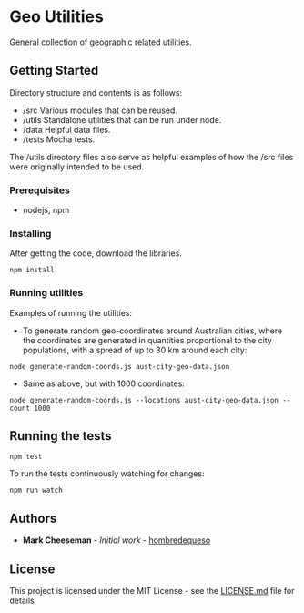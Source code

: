 # Geo Utilities

General collection of geographic related utilities.

## Getting Started

Directory structure and contents is as follows:
* /src      Various modules that can be reused.
* /utils    Standalone utilities that can be run under node.
* /data     Helpful data files.
* /tests    Mocha tests.

The /utils directory files also serve as helpful examples of how the /src files were originally intended to be used.

### Prerequisites

* nodejs, npm

### Installing

After getting the code, download the libraries.
```
npm install
```

### Running utilities

Examples of running the utilities:

* To generate random geo-coordinates around Australian cities, where the coordinates are generated in quantities proportional to the city populations, with a spread of up to 30 km around each city:
```
node generate-random-coords.js aust-city-geo-data.json
```

* Same as above, but with 1000 coordinates:
```
node generate-random-coords.js --locations aust-city-geo-data.json --count 1000
```

## Running the tests

```
npm test
```

To run the tests continuously watching for changes:
```
npm run watch
```

## Authors

* **Mark Cheeseman** - *Initial work* - [hombredequeso](https://github.com/hombredequeso)

## License

This project is licensed under the MIT License - see the [LICENSE.md](LICENSE.md) file for details


